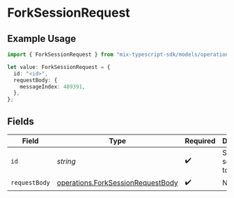 # ForkSessionRequest

## Example Usage

```typescript
import { ForkSessionRequest } from "mix-typescript-sdk/models/operations";

let value: ForkSessionRequest = {
  id: "<id>",
  requestBody: {
    messageIndex: 489391,
  },
};
```

## Fields

| Field                                                                                  | Type                                                                                   | Required                                                                               | Description                                                                            |
| -------------------------------------------------------------------------------------- | -------------------------------------------------------------------------------------- | -------------------------------------------------------------------------------------- | -------------------------------------------------------------------------------------- |
| `id`                                                                                   | *string*                                                                               | :heavy_check_mark:                                                                     | Source session ID to fork from                                                         |
| `requestBody`                                                                          | [operations.ForkSessionRequestBody](../../models/operations/forksessionrequestbody.md) | :heavy_check_mark:                                                                     | N/A                                                                                    |